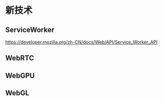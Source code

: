 # 新技术

## ServiceWorker

https://developer.mozilla.org/zh-CN/docs/Web/API/Service_Worker_API

## WebRTC

## WebGPU

## WebGL

